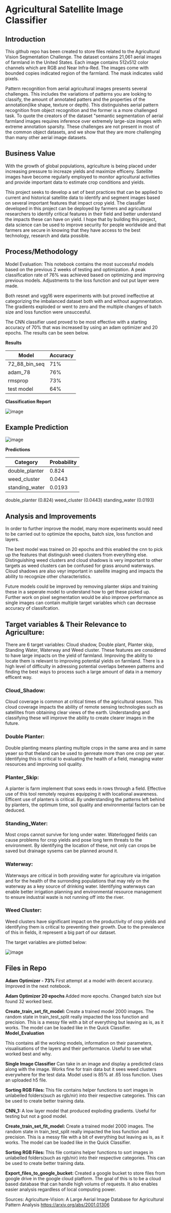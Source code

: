 # Agricultural Satellite Image Classifier 

## Introduction

This github repo has been created to store files related to the Agricultural Vision Segmentation Challenge. The dataset contains 21,061 aerial images of farmland in the United States. Each image contains 512x512 color channels which are RGB and Near Infra-Red. The images come with bounded copies indicated region of the farmland. The mask indicates valid pixels. 

Pattern recognition from aerial agricultural images presents several challenges. This includes the variations of patterns you are looking to classify, the amount of annotated patters and the properties of the annotation(like shape, texture or depth). This distinguishes aerial pattern recognition from object recognition and the former is a more challenged task. To quote the creators of the dataset "semantic segmentation of aerial farmland images requires inference over extremely large-size images with extreme annotation sparsity. These challenges are not present in most of the common object datasets, and we show that they are more challenging than many other aerial image datasets.

## Business Value 

With the growth of global populations, agriculture is being placed under increasing pressure to increaze yields and maximize efficeny. Satellite images have become regularly employed to monitor agricultural activities and provide important data to estimate crop conditions and yields. 

This project seeks to develop a set of best practices that can be applied to current and historical satellite data to identify and segment images based on several important features that impact crop yield. The classifier developed in this project can be deployed by farmers and agricultural researchers to identify critical features in their field and better understand the impacts these can have on yield. I hope that by building this project, data science can be used to improve security for people worldwide and that farmers are secure in knowing that they have access to the best technology, research and data possible. 

## Process/Methodology

Model Evaluation:
This notebook contains the most successful models based on the previous 2 weeks of testing and optimization. A peak classification rate of 76% was achieved based on optimizing and improving previous models. Adjustments to the loss function and out put layer were made. 

Both resnet and vgg16 were experiments with but proved ineffective at categorizing the imbalanced dataset both with and without augmnentation. The gradients exploded or went to zero and the multiple changes of batch size and loss function were unsuccesful.

The CNN classifier used proved to be most effective with a starting accuracy of 70% that was increased by using an adam optimizer and 20 epochs. The results can be seen below.

<b> Results </b>

| Model       | Accuracy    |
| ----------- | ----------- |
| 72_88_bin_seq | 71%       |
| adam_78  | 76%         |
| rmsprop     | 73%            |
| test model     | 64%            |


<b> Classification Report </b>

![image](images/classification_report.png)


## Example Prediction
![image](images/double_planter.png)

<b> Predictions </b> 

| Category   | Probability  |
| ----------- | ----------- |
| double_planter | 0.824       |
| weed_cluster  | 0.0443         |
| standing_water     | 0.0193     |


double_planter (0.824)
weed_cluster (0.0443)
standing_water (0.0193)

## Analysis and Improvements
In order to further improve the model, many more experiments would need to be carried out to optimize the epochs, batch size, loss function and layers.

The best model was trained on 20 epochs and this enabled the cnn to pick up the features that distinguish weed clusters from everything else. Distinguishing weed clusters and cloud shadows is very important to other targets as weed clusters can be confused for grass around waterways. Cloud shadows are also veyr important in satellite imaging and impacts the ability to recognize other characteristics.

Future models could be improved by removing planter skips and training these in a seperate model to understand how to get these picked up. Further work on pixel segmentation would be also improve performance as single images can contain multiple target variables which can decrease accuracy of classifcation.


##  Target variables  & Their Relevance to Agriculture:

There are 6 target variables: Cloud shadow, Double plant, Planter skip, Standing Water, Waterway and Weed cluster. These features are considered to have large impacts on the yield of farmland. Improving the ability to locate them is relevant to improving potential yields on farmland. There is a high level of difficulty in adressing potential overlaps between patterns and finding the best ways to process such a large amount of data in a memory efficent way.

### Cloud_Shadow: 
Cloud coverage is common at critical times of the agricultural season. This cloud coverage impacts the ability of remote sensing technologies such as satellites from obtaining clear views of the earth. Understanding and classifying these will improve the ability to create clearer images in the future. 

### Double Planter: 
Double planting means planting multiple crops in the same area and in same yeaer so that theland can be used to genreate more than one crop per year. Identifying this is critical to evaluating the health of a field, managing water resources and improving soil quality. 

### Planter_Skip: 
A planter is farm implement that sows eeds in rows through a field. Effective use of this tool remotely requires equipping it with locational awareness. Efficent use of planters is critical. By understanding the patterns left behind by planters, the optimum time, soil quality and environmental factors can be deduced. 

### Standing_Water: 
Most crops cannot survive for long under water. Waterlogged fields can cause problems for crop yields and pose long term threats to the environment. By identifying the location of these, not only can crops be saved but drainage sysems can be planned around it.

### Waterway:
Waterways are critical in both providing water for agriculture via irrigation and for the health of the surronding populations that may rely on the waterway as a key source of drinking water. Identifying waterways can enable better irrigation planning and environmental resource management to ensure industral waste is not running off into the river. 

### Weed Cluster: 
Weed clusters have significant impact on the productivity of crop yields and identifying them is critical to preventing their growth. Due to the prevalence of this in fields, it represent a big part of our dataset.

The target variables are plotted below:

![image](images/target_variables.png)

## Files in Repo

<b> Adam Optimizer - 73% </b>
First attempt at a model with decent accuracy. Improved in the next notebook.

<b> Adam Optimizer 20 epochs </b>
Added more epochs. Changed batch size but found 32 worked best. 

<b> Create_train_set_fit_model: </b>
Create a trained model 2000 images. The random state in train_test_split really impacted the loss function and precision. This is a messy file with a bit of everything but leaving as is, as it works. The model can be loaded like in the Quick Classifier. 
<b> Model_Evaluation</b>

This contains all the working models, information on their parameters, visualisations of the layers and their performance. Useful to see what worked best and why.

<b> Single Image Classifier</b>
Can take in an image and display a predicted class along with the image. Works fine for train data but it sees weed clusters everywhere for the test data. Model used is 85% at .65 loss function. Uses an uploaded h5 file. 

<b> Sorting RGB Files: </b>
This file contains helper functions to sort images in unlabelled folders(such as rgb/nir) into their respective categories. This can be used to create better training data.

<b> CNN_1: </b>
A low layer model that produced exploding gradients. Useful for testing but not a good model. 

<b> Create_train_set_fit_model: </b>
Create a trained model 2000 images. The random state in train_test_split really impacted the loss function and precision. This is a messy file with a bit of everything but leaving as is, as it works. The model can be loaded like in the Quick Classifier. 

<b> Sorting RGB Files: </b>
This file contains helper functions to sort images in unlabelled folders(such as rgb/nir) into their respective categories. This can be used to create better training data. 

<b> Export_files_to_google_bucket: </b>
Created a google bucket to store files from google drive in the google cloud platform. The goal of this is to be a cloud based database that can handle high volums of requests. It also enables easier analysis regardless of local computing power. 

Sources:
Agriculture-Vision: A Large Aerial Image Database for Agricultural Pattern Analysis
https://arxiv.org/abs/2001.01306
